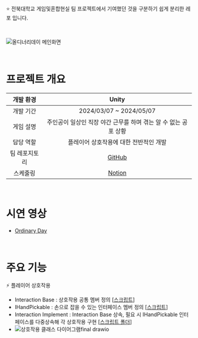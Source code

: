 ⭐️ 전북대학교 게임및혼합현실 팀 프로젝트에서 기여했던 것을 구분하기 쉽게 분리한 레포 입니다.

<br>

![올디너리데이 메인화면](https://github.com/user-attachments/assets/c0da74ee-8cca-4f9e-8bcd-c8aadca5b96d)

<br>

# 프로젝트 개요
| 개발 환경 | Unity |
|:------:|:------:|
| 개발 기간 | 2024/03/07 ~ 2024/05/07 |
| 게임 설명 | 주인공이 일상인 직장 야간 근무를 하며 겪는 알 수 없는 공포 상황 |
| 담당 역할 | 플레이어 상호작용에 대한 전반적인 개발 |
| 팀 레포지토리 | [GitHub](https://github.com/gdevhun/OrdinaryDay) |
| 스케줄링 | [Notion](https://river-pearl-643.notion.site/UnityTeamProject-06bfc7d0cf334de69735aa4340d57176?pvs=4) |

<br>

# 시연 영상  
+ [Ordinary Day](https://youtu.be/z3EsQjbcxCw)

<br>

# 주요 기능  
⚡ 플레이어 상호작용
- Interaction Base : 상호작용 공통 멤버 정의 [[스크립트](PlayerInteraction/Base/InteractionBase.cs)]
- IHandPickable : 손으로 잡을 수 있는 인터페이스 멤버 정의 [[스크립트](PlayerInteraction/Base/IHandPickable.cs)]
- Interaction Implement : Interaction Base 상속, 필요 시 IHandPickable 인터페이스를 다중상속해 각 상호작용 구현 [[스크립트 폴더](PlayerInteraction/Implement)]
- ![상호작용 클래스 다이어그램final drawio](https://github.com/LeeJungHwi/OrdinaryDay_./assets/101587101/8ffd9193-a42c-431c-b543-5641f48aa5c7)
